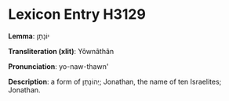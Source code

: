 # Lexicon Entry H3129

**Lemma**: יוֹנָתָן

**Transliteration (xlit)**: Yôwnâthân

**Pronunciation**: yo-naw-thawn'

**Description**:
a form of יְהוֹנָתָן; Jonathan, the name of ten Israelites; Jonathan.
